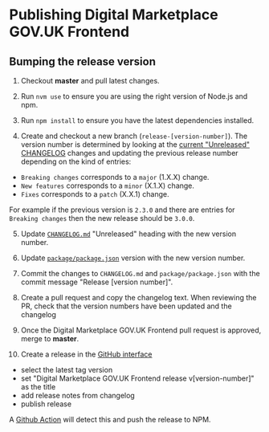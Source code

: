 # Publishing Digital Marketplace GOV.UK Frontend

## Bumping the release version

1. Checkout **master** and pull latest changes.

2. Run `nvm use` to ensure you are using the right version of Node.js and npm.

3. Run `npm install` to ensure you have the latest dependencies installed.

4. Create and checkout a new branch (`release-[version-number]`).
  The version number is determined by looking at the [current "Unreleased" CHANGELOG](../CHANGELOG.md) changes and updating the previous release number depending on the kind of entries:

  - `Breaking changes` corresponds to a `major` (1.X.X) change.
  - `New features` corresponds to a `minor` (X.1.X) change.
  - `Fixes` corresponds to a `patch` (X.X.1) change.

  For example if the previous version is `2.3.0` and there are entries for `Breaking changes` then the new release should be `3.0.0`.

5. Update [`CHANGELOG.md`](../CHANGELOG.md) "Unreleased" heading with the new version number.

6. Update [`package/package.json`](../package/package.json) version with the new version number.

7. Commit the changes to `CHANGELOG.md` and `package/package.json` with the commit message "Release [version number]".

8. Create a pull request and copy the changelog text.
   When reviewing the PR, check that the version numbers have been updated and the changelog

9. Once the Digital Marketplace GOV.UK Frontend pull request is approved, merge to **master**.

10. Create a release in the [GitHub interface](https://github.com/alphagov/digitalmarketplace-govuk-frontend/releases/new)
  - select the latest tag version
  - set "Digital Marketplace GOV.UK Frontend release v[version-number]" as the title
  - add release notes from changelog
  - publish release

A [Github Action](../.github/workflows) will detect this and push the release to NPM.
